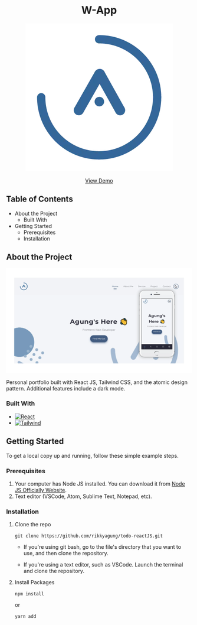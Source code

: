 <h1 align="center">W-App</h1>
<p align="center">
   <a href="https://ran-agung.netlify.app/">
      <img src="/src/assets/image/logo.webp" alt="Logo">
   </a>
   <p align="center">
      <a href="https://ran-agung.netlify.app/">View Demo</a>
   </p>
</p>

## Table of Contents

-  About the Project
   -  Built With
-  Getting Started
   -  Prerequisites
   -  Installation

## About the Project

![preview-image.](/src/assets/image/PORTFOLIO-01.webp "Preview Image.")

Personal portfolio built with React JS, Tailwind CSS, and the atomic design pattern. Additional features include a dark mode.

### Built With

-  [![React][reactjs]][react-url]
-  [![Tailwind][tailwindcss]][tailwind-url]

<!-- MARKDOWN LINKS & IMAGES -->
<!-- https://www.markdownguide.org/basic-syntax/#reference-style-links -->

[reactjs]: https://img.shields.io/badge/React-20232A?style=for-the-badge&logo=react&logoColor=61DAFB
[react-url]: https://reactjs.org/
[tailwindcss]: https://img.shields.io/badge/Tailwind_CSS-38B2AC?style=for-the-badge&logo=tailwind-css&logoColor=white
[tailwind-url]: https://tailwindcss.com/

## Getting Started

To get a local copy up and running, follow these simple example steps.

### Prerequisites

1. Your computer has Node JS installed. You can download it from [Node JS Officially Website](https://nodejs.org/en/).
2. Text editor (VSCode, Atom, Sublime Text, Notepad, etc).

### Installation

1. Clone the repo

   ```
   git clone https://github.com/rikkyagung/todo-reactJS.git
   ```

   -  If you're using git bash, go to the file's directory that you want to use, and then clone the repository.

   -  If you're using a text editor, such as VSCode. Launch the terminal and clone the repository.

2. Install Packages

   ```
   npm install
   ```

   or

   ```
   yarn add
   ```

